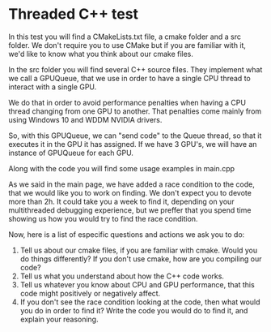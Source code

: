 # Threaded C++ test
In this test you will find a CMakeLists.txt file, a cmake folder and a src folder. We don't require you to use CMake but if you are familiar with it, we'd like to know what you think about our cmake files.

In the src folder you will find several C++ source files. They implement what we call a GPUQueue, that we use in order to have a single CPU thread to interact with a single GPU.

We do that in order to avoid performance penalties when having a CPU thread changing from one GPU to another. That penalties come mainly from using Windows 10 and WDDM NVIDIA drivers.

So, with this GPUQueue, we can "send code" to the Queue thread, so that it executes it in the GPU it has assigned. If we have 3 GPU's, we will have an instance of GPUQueue for each GPU.

Along with the code you will find some usage examples in main.cpp

As we said in the main page, we have added a race condition to the code, that we would like you to work on finding. We don't expect you to devote more than 2h. It could take you a week to find it, depending on your multithreaded debugging experience, but we preffer that you spend time showing us how you would try to find the race condition.

Now, here is a list of especific questions and actions we ask you to do:
<ol>
<li>Tell us about our cmake files, if you are familiar with cmake. Would you do things differently? If you don't use cmake, how are you compiling our code?</li>
<li>Tell us what you understand about how the C++ code works.</li>
<li>Tell us whatever you know about CPU and GPU performance, that this code might positively or negatively affect.</li>
<li>If you don't see the race condition looking at the code, then what would you do in order to find it? Write the code you would do to find it, and explain your reasoning.</li>
</ol>
